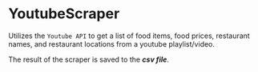 # YoutubeScraper
Utilizes the <code>Youtube API</code> to get a list of food items, food prices, restaurant names, and restaurant locations from a youtube playlist/video.

The result of the scraper is saved to the _**csv file**_.
